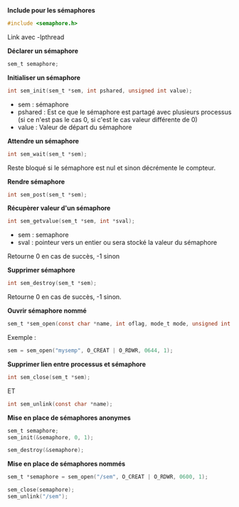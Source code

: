 **Include pour les sémaphores**
```c
#include <semaphore.h>
```

Link avec -lpthread

**Déclarer un sémaphore**
```c
sem_t semaphore;
```

**Initialiser un sémaphore**
```c
int sem_init(sem_t *sem, int pshared, unsigned int value);
```
- sem : sémaphore
- pshared : Est ce que le sémaphore est partagé avec plusieurs processus (si ce n'est pas le cas 0, si c'est le cas valeur différente de 0)
- value : Valeur de départ du sémaphore

**Attendre un sémaphore**
```c
int sem_wait(sem_t *sem);
```
Reste bloqué si le sémaphore est nul et sinon décrémente le compteur.

**Rendre sémaphore**
```c
int sem_post(sem_t *sem);
```

**Récupèrer valeur d'un sémaphore**
```c
int sem_getvalue(sem_t *sem, int *sval);
```
- sem : semaphore
- sval : pointeur vers un entier ou sera stocké la valeur du sémaphore

Retourne 0 en cas de succès, -1 sinon

**Supprimer sémaphore**
```c
int sem_destroy(sem_t *sem);
```
Retourne 0 en cas de succès, -1 sinon.

**Ouvrir sémaphore nommé**
```c
sem_t *sem_open(const char *name, int oflag, mode_t mode, unsigned int value);
```

Exemple : 
```c
sem = sem_open("mysemp", O_CREAT | O_RDWR, 0644, 1);
```

**Supprimer lien entre processus et sémaphore**
```c
int sem_close(sem_t *sem);
```

ET 

```c
int sem_unlink(const char *name);
```

**Mise en place de sémaphores anonymes**
```c
sem_t semaphore;
sem_init(&semaphore, 0, 1);

sem_destroy(&semaphore);
```

**Mise en place de sémaphores nommés**
```c
sem_t *semaphore = sem_open("/sem", O_CREAT | O_RDWR, 0600, 1);

sem_close(semaphore);
sem_unlink("/sem");
```